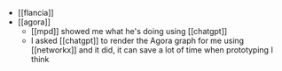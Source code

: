 - [[flancia]]
- [[agora]]
  - [[mpd]] showed me what he's doing using [[chatgpt]]
  - I asked [[chatgpt]] to render the Agora graph for me using [[networkx]] and it did, it can save a lot of time when prototyping I think 
